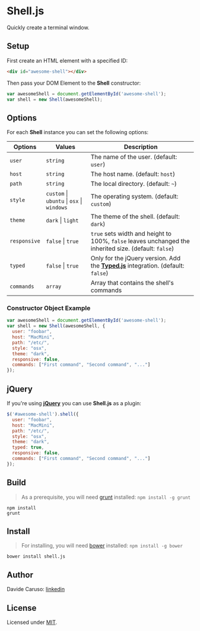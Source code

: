 # Shell.js

Quickly create a terminal window.

<!--Check out this **[demo][demo]** to see it in action!-->

## Setup

First create an HTML element with a specified ID:

```html
<div id="awesome-shell"></div>
```

Then pass your DOM Element to the **Shell** constructor:

```javascript
var awesomeShell = document.getElementById('awesome-shell');
var shell = new Shell(awesomeShell);
```

## Options

For each **Shell** instance you can set the following options:

| Options             | Values              | Description                                                                                                                           |
| ------------------- | ------------------- | --------------------------------------------------------------------------------------------------------------------------------------|
| `user`              | `string`                                    | The name of the user. (default: `user`)                                                                   |
| `host`              | `string`                                    | The host name. (default: `host`)                                                                          |
| `path`              | `string`                                    | The local directory. (default: `~`)                                                                       |
| `style`             | `custom` \| `ubuntu` \| `osx` \| `windows`  | The operating system. (default: `custom`)                                                                 |
| `theme`             | `dark`  \| `light`                          | The theme of the shell. (default: `dark`)                                                                 |
| `responsive`        | `false` \| `true`                           | `true` sets width and height to 100%, `false` leaves unchanged the inherited size. (default: `false`)     |
| `typed`             | `false` \| `true`                           | Only for the jQuery version. Add the **[Typed.js][typedjs]** integration. (default: `false`)              |
| `commands`          | `array`                                     | Array that contains the shell's commands                                                                  |

### Constructor Object Example

```javascript
var awesomeShell = document.getElementById('awesome-shell');
var shell = new Shell(awesomeShell, {
  user: "foobar",
  host: "MacMini",
  path: "/etc/",
  style: "osx",
  theme: "dark",
  responsive: false,
  commands: ["First command", "Second command", "..."]
});
```

## jQuery

If you're using **[jQuery][jquery]** you can use **Shell.js** as a plugin:

```javascript
$('#awesome-shell').shell({
  user: "foobar",
  host: "MacMini",
  path: "/etc/",
  style: "osx",
  theme: "dark",
  typed: true,
  responsive: false,
  commands: ["First command", "Second command", "..."]
});
```

## Build

> As a prerequisite, you will need [grunt][grunt] installed: `npm install -g grunt`

```
npm install
grunt
```

## Install

> For installing, you will need [bower][bower] installed: `npm install -g bower`

```
bower install shell.js
```

## Author

Davide Caruso: [linkedin][linkedin]

## License

Licensed under [MIT][mit].

[demo]: &nbsp;
[linkedin]: https://it.linkedin.com/in/davidecaruso93
[mit]: http://www.opensource.org/licenses/mit-license.php
[jquery]: http://jquery.com/
[grunt]: http://gruntjs.com/
[bower]: http://bower.io/
[typedjs]: https://github.com/mattboldt/typed.js/